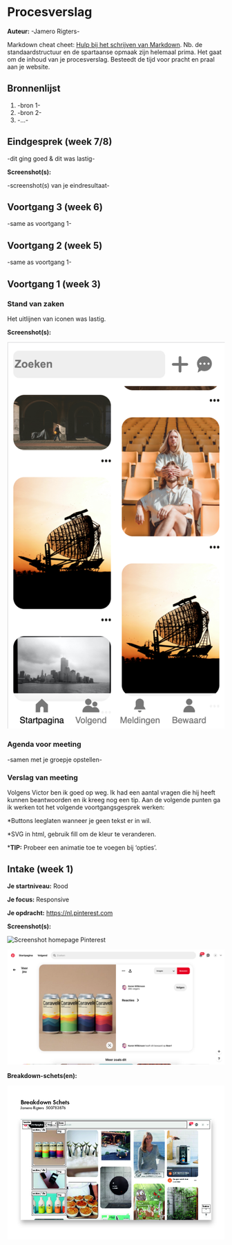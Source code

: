 # Procesverslag
**Auteur:** -Jamero Rigters-

Markdown cheat cheet: [Hulp bij het schrijven van Markdown](https://github.com/adam-p/markdown-here/wiki/Markdown-Cheatsheet). Nb. de standaardstructuur en de spartaanse opmaak zijn helemaal prima. Het gaat om de inhoud van je procesverslag. Besteedt de tijd voor pracht en praal aan je website.



## Bronnenlijst
1. -bron 1-
2. -bron 2-
3. -...-



## Eindgesprek (week 7/8)

-dit ging goed & dit was lastig-

**Screenshot(s):**

-screenshot(s) van je eindresultaat-



## Voortgang 3 (week 6)

-same as voortgang 1-



## Voortgang 2 (week 5)

-same as voortgang 1-



## Voortgang 1 (week 3)

### Stand van zaken

Het uitlijnen van iconen was lastig. 

**Screenshot(s):**

![Screenshot voortgangsgesprek](https://github.com/jamero7/FED20/blob/master/images/ScreenshotVoortgang1.png?raw=true)

### Agenda voor meeting

-samen met je groepje opstellen-

### Verslag van meeting

Volgens Victor ben ik goed op weg. Ik had een aantal vragen die hij heeft kunnen beantwoorden en ik kreeg nog een tip. Aan de volgende punten ga ik werken tot het volgende voortgangsgesprek werken:

*Buttons leeglaten wanneer je geen tekst er in wil.

*SVG in html, gebruik fill om de kleur te veranderen.

***TIP:** Probeer een animatie toe te voegen bij ‘opties’.



## Intake (week 1)

**Je startniveau:** Rood

**Je focus:** Responsive

**Je opdracht:** https://nl.pinterest.com

**Screenshot(s):**

![Screenshot homepage Pinterest](https://github.com/jamero7/FED20/blob/master/images/ScreenshotPinterest.png?raw=true)

![Screenshot detailpagina Pinterest](https://github.com/jamero7/FED20/blob/master/images/ScreenshotPinterest2.png?raw=true)


**Breakdown-schets(en):**

![-voorlopige breakdownschets(en) van een of beide pagina's van de site die je gaat maken-](https://github.com/jamero7/FED20/blob/master/images/Breakdownschets.jpg?raw=true)
